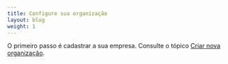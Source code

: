 ```yaml
---
title: Configure sua organização
layout: blog
weight: 1
---
```

O primeiro passo é cadastrar a sua empresa. Consulte o tópico [Criar nova organização](/docs/configuracoes-iniciais/configure-sua-organizacao/criar-nova-organizacao/).
